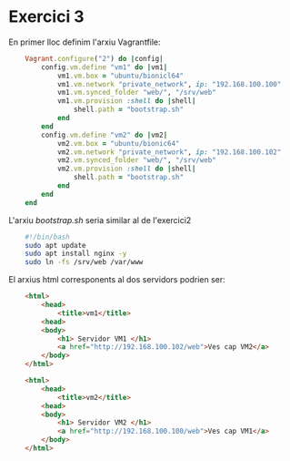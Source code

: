 # Exercici 3

En primer lloc definim l'arxiu Vagrantfile:

```ruby
    Vagrant.configure("2") do |config|
        config.vm.define "vm1" do |vm1|
            vm1.vm.box = "ubuntu/bionicl64"
            vm1.vm.network "private_network", ip: "192.168.100.100"
            vm1.vm.synced_folder "web/", "/srv/web"
            vm1.vm.provision :shell do |shell|
                shell.path = "bootstrap.sh"
            end
        end
        config.vm.define "vm2" do |vm2|
            vm2.vm.box = "ubuntu/bionic64"
            vm2.vm.network "private_network", ip: "192.168.100.102"
            vm2.vm.synced_folder "web/", "/srv/web"
            vm2.vm.provision :shell do |shell|
                shell.path = "bootstrap.sh"
            end
        end
    end
```

L'arxiu *bootstrap.sh* seria similar al de l'exercici2

```bash
    #!/bin/bash
    sudo apt update
    sudo apt install nginx -y
    sudo ln -fs /srv/web /var/www
```

El arxius html corresponents al dos servidors podrien ser:

```html
    <html>
        <head>
            <title>vm1</title>
        <head>
        <body>
            <h1> Servidor VM1 </h1>
            <a href="http://192.168.100.102/web">Ves cap VM2</a>
        </body>
    </html>
```

```html
    <html>
        <head>
            <title>vm2</title>
        <head>
        <body>
            <h1> Servidor VM2 </h1>
            <a href="http://192.168.100.100/web">Ves cap VM1</a>
        </body>
    </html>
```
